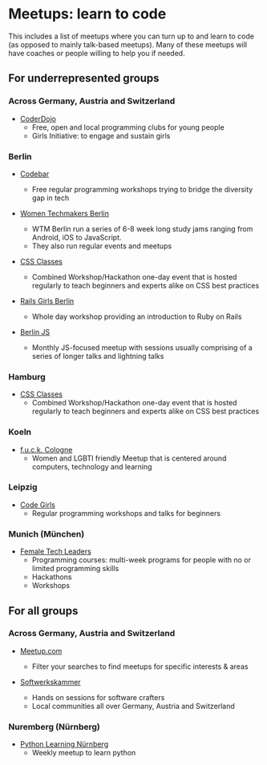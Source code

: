 # Meetups: learn to code

This includes a list of meetups where you can turn up to and learn to code (as opposed to mainly talk-based meetups).
Many of these meetups will have coaches or people willing to help you if needed.

## For underrepresented groups

### Across Germany, Austria and Switzerland

- [CoderDojo](https://coderdojo.com/)
  - Free, open and local programming clubs for young people
  - Girls Initiative: to engage and sustain girls

### Berlin

- [Codebar](https://codebar.io/berlin)

  - Free regular programming workshops trying to bridge the diversity gap in tech

- [Women Techmakers Berlin](http://wtmberlin.com/)

  - WTM Berlin run a series of 6-8 week long study jams ranging from Android, iOS to JavaScript.
  - They also run regular events and meetups

- [CSS Classes](https://cssclass.es/)

  - Combined Workshop/Hackathon one-day event that is hosted regularly to teach beginners and experts alike on CSS best practices

- [Rails Girls Berlin](http://railsgirlsberlin.de/)

  - Whole day workshop providing an introduction to Ruby on Rails

- [Berlin JS](https://berlinjs.org/)
  - Monthly JS-focused meetup with sessions usually comprising of a series of longer talks and lightning talks

### Hamburg

- [CSS Classes](https://cssclass.es/)
  - Combined Workshop/Hackathon one-day event that is hosted regularly to teach beginners and experts alike on CSS best practices

### Koeln

- [f.u.c.k. Cologne](https://twitter.com/fuck_cologne)
  - Women and LGBTI friendly Meetup that is centered around computers, technology and learning

### Leipzig

- [Code Girls](https://codegirls.de/)
  - Regular programming workshops and talks for beginners

### Munich (München)

- [Female Tech Leaders](https://www.femaletechleaders.org/)
  - Programming courses: multi-week programs for people with no or limited programming skills
  - Hackathons
  - Workshops

## For all groups

### Across Germany, Austria and Switzerland

- [Meetup.com](http://meetup.com/)

  - Filter your searches to find meetups for specific interests & areas

- [Softwerkskammer](https://www.softwerkskammer.org/)
  - Hands on sessions for software crafters
  - Local communities all over Germany, Austria and Switzerland

### Nuremberg (Nürnberg)

- [Python Learning Nürnberg](https://www.meetup.com/de-DE/Python-Learning-Nurnberg/)
  - Weekly meetup to learn python
